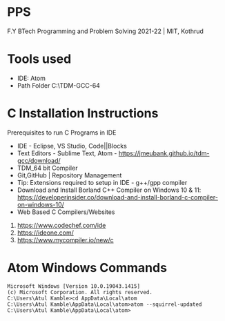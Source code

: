 # PPS
F.Y BTech Programming and Problem Solving 2021-22 | MIT, Kothrud

# Tools used
- IDE: Atom
- Path Folder C:\TDM-GCC-64

# C Installation Instructions
Prerequisites to run C Programs in IDE
- IDE - Eclipse, VS Studio, Code||Blocks
- Text Editors - Sublime Text, Atom - https://jmeubank.github.io/tdm-gcc/download/
- TDM_64 bit Compiler
- Git,GitHub | Repository Management
- Tip: Extensions required to setup in IDE - g++/gpp compiler
- Download and Install Borland C++ Compiler on Windows 10 & 11: https://developerinsider.co/download-and-install-borland-c-compiler-on-windows-10/
- Web Based C Compilers/Websites
1. https://www.codechef.com/ide
2. https://ideone.com/
3. https://www.mycompiler.io/new/c

# Atom Windows Commands
```
Microsoft Windows [Version 10.0.19043.1415]
(c) Microsoft Corporation. All rights reserved.
C:\Users\Atul Kamble>cd AppData\Local\atom 
C:\Users\Atul Kamble\AppData\Local\atom>atom --squirrel-updated 
C:\Users\Atul Kamble\AppData\Local\atom> 
```
